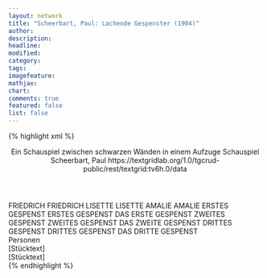 ```yaml
---
layout: network
title: "Scheerbart, Paul: Lachende Gespenster (1904)"
author:
description:
headline:
modified:
category:
tags:
imagefeature:
mathjax:
chart:
comments: true
featured: false
list: false
---
```

{% highlight xml %}
<?xml-model href="https://raw.githubusercontent.com/DLiNa/project/master/rules/lina.rnc"?><?xml-model href="https://raw.githubusercontent.com/DLiNa/project/master/rules/lina.sch"?>
<play xmlns="http://lina.digital">
  <header>
    <title>Lachende Gespenster</title>
    <subtitle>Ein Schauspiel zwischen schwarzen Wänden in einem Aufzuge</subtitle>
    <genretitle>Schauspiel</genretitle>
    <author>Scheerbart, Paul</author>
  	<date when="1904" type="print"/>
  	<source>https://textgridlab.org/1.0/tgcrud-public/rest/textgrid:tv6h.0/data</source>
  </header>
  <personae>
    <character>
      <name>FRIEDRICH</name>
      <alias xml:id="friedrich">
        <name>FRIEDRICH</name>
      </alias>
    </character>
    <character>
      <name>LISETTE</name>
      <alias xml:id="lisette">
        <name>LISETTE</name>
      </alias>
    </character>
    <character>
      <name>AMALIE</name>
      <alias xml:id="amalie">
        <name>AMALIE</name>
      </alias>
    </character>
    <character>
      <name>ERSTES GESPENST</name>
      <alias xml:id="erstes_gespenst">
        <name>ERSTES GESPENST</name>
      </alias>
    	<alias xml:id="das_erste_gespenst">
    		<name>DAS ERSTE GESPENST</name>
    	</alias>
    </character>
    <character>
      <name>ZWEITES GESPENST</name>
      <alias xml:id="zweites_gespenst">
        <name>ZWEITES GESPENST</name>
      </alias>
    	<alias xml:id="das_zweite_gespenst">
    		<name>DAS ZWEITE GESPENST</name>
    	</alias>
    </character>
    <character>
      <name>DRITTES GESPENST</name>
      <alias xml:id="drittes_gespenst">
        <name>DRITTES GESPENST</name>
      </alias>
    	<alias xml:id="das_dritte_gespenst">
    		<name>DAS DRITTE GESPENST</name>
    	</alias>
    </character>
  </personae>
  <text>
    <div>
      <head>Personen</head>
    </div>
    <div>
      <head>[Stücktext]</head>
      <div>
        <head>[Stücktext]</head>
        <sp who="#friedrich">
          <amount n="42" unit="speech_acts"/>
          <amount n="584" unit="words"/>
          <amount n="34" unit="lines"/>
          <amount n="3107" unit="chars"/>
        </sp>
        <sp who="#lisette">
          <amount n="7" unit="speech_acts"/>
          <amount n="58" unit="words"/>
          <amount n="6" unit="lines"/>
          <amount n="298" unit="chars"/>
        </sp>
        <sp who="#amalie">
          <amount n="19" unit="speech_acts"/>
          <amount n="263" unit="words"/>
          <amount n="13" unit="lines"/>
          <amount n="1433" unit="chars"/>
        </sp>
        <sp who="#erstes_gespenst">
          <amount n="13" unit="speech_acts"/>
          <amount n="250" unit="words"/>
          <amount n="10" unit="lines"/>
          <amount n="1383" unit="chars"/>
        </sp>
        <sp who="#zweites_gespenst">
          <amount n="8" unit="speech_acts"/>
          <amount n="161" unit="words"/>
          <amount n="6" unit="lines"/>
          <amount n="1002" unit="chars"/>
        </sp>
        <sp who="#drittes_gespenst">
          <amount n="5" unit="speech_acts"/>
          <amount n="77" unit="words"/>
          <amount n="2" unit="lines"/>
          <amount n="452" unit="chars"/>
        </sp>
        <sp who="#erstes_gespenst #zweites_gespenst #drittes_gespenst">
          <amount n="1" unit="speech_acts"/>
          <amount n="4" unit="words"/>
          <amount n="1" unit="lines"/>
          <amount n="13" unit="chars"/>
        </sp>
      	<sp who="#erstes_gespenst #zweites_gespenst #drittes_gespenst">
          <amount n="3" unit="speech_acts"/>
          <amount n="37" unit="words"/>
          <amount n="2" unit="lines"/>
          <amount n="195" unit="chars"/>
        </sp>
        <sp who="#das_dritte_gespenst">
          <amount n="4" unit="speech_acts"/>
          <amount n="68" unit="words"/>
          <amount n="2" unit="lines"/>
          <amount n="325" unit="chars"/>
        </sp>
        <sp who="#das_erste_gespenst">
          <amount n="3" unit="speech_acts"/>
          <amount n="20" unit="words"/>
          <amount n="3" unit="lines"/>
          <amount n="109" unit="chars"/>
        </sp>
        <sp who="#das_zweite_gespenst">
          <amount n="3" unit="speech_acts"/>
          <amount n="35" unit="words"/>
          <amount n="2" unit="lines"/>
          <amount n="211" unit="chars"/>
        </sp>
      	<sp who="#erstes_gespenst #zweites_gespenst #drittes_gespenst">
          <amount n="1" unit="speech_acts"/>
          <amount n="5" unit="words"/>
          <amount n="1" unit="lines"/>
          <amount n="19" unit="chars"/>
        </sp>
      </div>
    </div>
  </text>
</play>
{% endhighlight %}